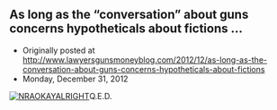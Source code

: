 ## As long as the “conversation” about guns concerns hypotheticals about fictions …

 * Originally posted at http://www.lawyersgunsmoneyblog.com/2012/12/as-long-as-the-conversation-about-guns-concerns-hypotheticals-about-fictions
 * Monday, December 31, 2012

[![NRAOKAYALRIGHT](http://lawyersgunsmon.wpengine.com/wp-content/uploads/2012/12/NRAOKAYALRIGHT1-540x1024.jpg "NRAOKAYALRIGHT")](http://lawyersgunsmon.wpengine.com/wp-content/uploads/2012/12/NRAOKAYALRIGHT1.jpg)Q.E.D.